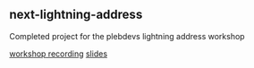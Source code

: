 ## next-lightning-address
Completed project for the plebdevs lightning address workshop

[workshop recording](https://www.youtube.com/watch?v=7dsR7um-DxA)
[slides](https://docs.google.com/presentation/d/1QsSfJZsFElO6XxHsVNXtK-y1KmnXFJcDWYFcVUabRdg/edit?usp=sharing)
